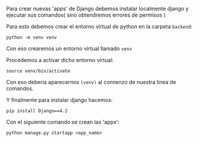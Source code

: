Para crear nuevas 'apps' de Django debemos instalar localmente django y ejecutar sus comandos( sino obtendremos errores de permisos )

Para esto debemos crear el entorno virtual de python en la carpeta `backend`:

`python -m venv venv`

Con eso crearemos un entorno virtual llamado `venv`

Procedemos a activar dicho entorno virtual:

`source venv/bin/activate` 

Con eso deberia aparecernos `(venv)` al comienzo de nuestra linea de comandos.

Y finalmente para instalar django hacemos:

`pip install Django==4.2`

Con el siguiente comando se crean las 'apps':

`python manage.py startapp <app_name>`